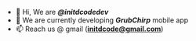 - 👋 Hi, We are ***@initdcodedev***
- 👀 We are currently developing ***GrubChirp*** mobile app
- 📫 Reach us @ gmail (**initdcode@gmail.com**)
